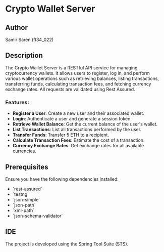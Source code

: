 # Crypto Wallet Server

## Author
Samir Saren (ft34_022)

## Description
The Crypto Wallet Server is a RESTful API service for managing cryptocurrency wallets. It allows users to register, log in, and perform various wallet operations such as retrieving balances, listing transactions, transferring funds, calculating transaction fees, and fetching currency exchange rates. All requests are validated using Rest Assured.

### Features:
- **Register a User**: Create a new user and their associated wallet.
- **Login**: Authenticate a user and generate a session token.
- **Retrieve Wallet Balance**: Get the current balance of the user's wallet.
- **List Transactions**: List all transactions performed by the user.
- **Transfer Funds**: Transfer 5 ETH to a recipient.
- **Calculate Transaction Fees**: Estimate the cost of a transaction.
- **Currency Exchange Rates**: Get exchange rates for all available currencies.

## Prerequisites

Ensure you have the following dependencies installed:

- \`rest-assured\`
- \`testng\`
- \`json-simple\`
- \`json-path\`
- \`xml-path\`
- \`json-schema-validator\`

## IDE

The project is developed using the Spring Tool Suite (STS).
